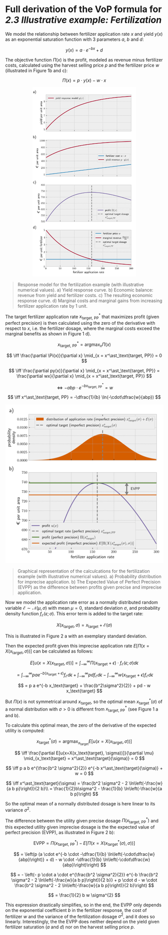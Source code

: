 # Full derivation of the VoP formula for *2.3 Illustrative example: Fertilization*

We model the relationship between fertilizer application rate $x$ and yield $y(x)$ as an exponential saturation function with 3 parameters $a$, $b$ and $d$:

$$
y(x) = a \cdot e^{-b x} + d
$$

The objective function $\Pi(x)$ is the profit, modeled as revenue minus fertilizer costs, calculated using the harvest selling price $p$ and the fertilizer price $w$ (illustrated in Figure 1b and c):

$$
\Pi(x) = p\cdot y(x) - w\cdot x
$$


<p align="center">
<img alt="Response model for the fertilization example (with illustrative numerical values). a) Yield response curve. b) Economic balance: revenue from yield and fertilizer costs. c) The resulting economic response curve. d) Marginal costs and marginal gains from increasing fertilizer application rate by 1 unit." src="imgs/synplot1.png" height="600"></p>

> Response model for the fertilization example (with illustrative numerical values). a) Yield response curve. b) Economic balance: revenue from yield and fertilizer costs. c) The resulting economic response curve. d) Marginal costs and marginal gains from increasing fertilizer application rate by 1 unit.


The target fertilizer application rate $x^\ast_\text{target, PP}$ that maximizes profit (given perfect precision) is then calculated using the zero of the derivative with respect to $x$, i.e. the fertilizer dosage, where the marginal costs exceed the marginal benefits as shown in Figure 1 d).

$$
x^\ast_\text{target, PP} = \text{arg}\max_x \Pi(x) 
$$

$$
\iff \frac{\partial \Pi(x)}{\partial x} \mid_{x = x^\ast_\text{target, PP}} = 0
$$

$$
\iff \frac{\partial py(x)}{\partial x} \mid_{x = x^\ast_\text{target, PP}} = \frac{\partial wx}{\partial x} \mid_{x = x^\ast_\text{target, PP}}
$$

$$
\iff -abp \cdot e^{-bx^\ast_\text{target, PP}} = w
$$

$$
\iff x^\ast_\text{target, PP} =  -\dfrac{1}{b} \ln(-\cdot\dfrac{w}{abp})
$$

<p align="center">
<img alt="Graphical representation of the calculcations for the fertilization example (with illustrative numerical values). a) Probability distribution for imprecise application. b) The Expected Value of Perfect Precision (EVPP) as the difference between profits given precise and imprecise application." src="imgs/synplot2.png" max-height="600"></p>

> Graphical representation of the calculcations for the fertilization example (with illustrative numerical values). a) Probability distribution for imprecise application. b) The Expected Value of Perfect Precision (EVPP) as the difference between profits given precise and imprecise application.



Now we model the application rate error as a normally distributed random variable $\mathcal{E} \sim \mathcal{N}(\mu, \sigma)$ with mean $\mu=0$, standard deviation $\sigma$, and probability density function $f_\mathcal{E}(\epsilon; \sigma)$. This error term is added to the target rate:

$$
X(x_\text{target}, \sigma) = x_\text{target} + \mathcal{E}(\sigma)
$$

This is illustrated in Figure 2 a with an exemplary standard deviation.

Then the expected profit given this imprecise application rate $E[\Pi(x=X(x_\text{target}, \sigma))]$ can be calculated as follows:

$$
E[u(x=X(x_\text{target}, \sigma))] = \int_{-\infty}^\infty \Pi(x_\text{target} + \epsilon)\cdot f_\mathcal{E}(\epsilon; \sigma) d\epsilon
$$

<!--
$$
= \int_{-\infty}^\infty \left[ p\left(a e^{-b(x_\text{target} + \epsilon)} + d\right) - w(x_\text{target} + \epsilon) \right] \frac{1}{\sigma\sqrt{2\pi}} e^{-\frac{\epsilon^2}{2\sigma^2}} d\epsilon
$$
-->
$$
= \int_{-\infty}^\infty p a e^{-b(x_\text{target} + \epsilon)} f_\mathcal{E} d\epsilon + \int_{-\infty}^\infty p d f_\mathcal{E} d\epsilon - \int_{-\infty}^\infty w(x_\text{target} + \epsilon) f_\mathcal{E} d\epsilon
$$

$$
= p a e^{-b x_\text{target} + \frac{b^2\sigma^2}{2}} + pd - w x_\text{target}
$$

But $\Pi(x)$ is not symmetrical around $x_\text{target}$, so the optimal mean $x^\ast_\text{target}(\sigma)$ of a normal distribution with $\sigma > 0$ is different from $x^\ast_\text{target, PP}$ (see Figure 1 a and b).

To calculate this optimal mean, the zero of the derivative of the expected utility is computed:

$$
x^\ast_\text{target}(\sigma) = \text{arg}\max_{x_\text{target}} E[u(x=X(x_\text{target}, \sigma))] 
$$

$$
\iff \frac{\partial E[u(x=X(x_\text{target}, \sigma))]}{\partial \mu} \mid_{x_\text{target} = x^\ast_\text{target}(\sigma)} = 0 
$$

$$
\iff  p a b e^{\frac{b^2 \sigma^2}{2}} e^{-b x^\ast_\text{target}(\sigma)} + w = 0 
$$

$$
\iff x^\ast_\text{target}(\sigma) = \frac{b^2 \sigma^2 - 2 \ln\left(-\frac{w}{a b p}\right)}{2 b}\\
 = \frac{1}{2}b\sigma^2 - \frac{1}{b} \ln\left(-\frac{w}{a b p}\right)
$$

So the optimal mean of a normally distributed dosage is here linear to its variance $\sigma^2$.

The difference between the utility given precise dosage $\Pi(x^\ast_\text{target, PP})$ and this expected utility given imprecise dosage is the the expected value of perfect precision (EVPP), as illustrated in Figure 2 b):
  
$$
\text{EVPP} = \Pi(x^\ast_\text{target, PP}) - E[\Pi(x=X(x^\ast_\text{target}(\sigma), \sigma))]
$$

$$
= \left(p  (a \cdot e^{-b \cdot -\dfrac{1}{b} \ln\left(-\cdot\dfrac{w}{abp}\right)} + d) - w \cdot -\dfrac{1}{b} \ln\left(-\cdot\dfrac{w}{abp}\right)\right) 
$$

$$
= - \left(- p \cdot a \cdot e^{\frac{b^2 \sigma^2}{2}} e^{-b \frac{b^2 \sigma^2 - 2 \ln\left(-\frac{w}{a b p}\right)}{2 b}} + p \cdot d - w \cdot \frac{b^2 \sigma^2 - 2 \ln\left(-\frac{w}{a b p}\right)}{2 b}\right) 
$$

$$
= \frac{1}{2} b w \sigma^{2}
$$

This expression drastically simplifies, so in the end, the EVPP only depends on the exponential coefficient $b$ in the fertilizer response, the cost of fertilizer $w$ and the variance of the fertilization dosage $\sigma^2$, and it does so linearly. Interestingly, the the EVPP does neither depend on the yield given fertilizer saturation ($a$ and $d$) nor on the harvest selling price $p$.
